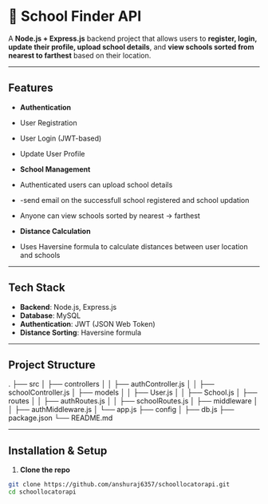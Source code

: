# 🏫 School Finder API

A **Node.js + Express.js** backend project that allows users to **register, login, update their profile, upload school details**, and **view schools sorted from nearest to farthest** based on their location.

---

##  Features

-  **Authentication**
  - User Registration
  - User Login (JWT-based)
  - Update User Profile

-  **School Management**
  - Authenticated users can upload school details
  - -send email on the successfull school registered and school updation 
  - Anyone can view schools sorted by nearest → farthest

-  **Distance Calculation**
  - Uses Haversine formula to calculate distances between user location and schools

---

##  Tech Stack

- **Backend**: Node.js, Express.js  
- **Database**: MySQL
- **Authentication**: JWT (JSON Web Token)  
- **Distance Sorting**: Haversine formula  

---

##  Project Structure


.
├── src
│ ├── controllers
│ │ ├── authController.js
│ │ ├── schoolController.js
│ ├── models
│ │ ├── User.js
│ │ ├── School.js
│ ├── routes
│ │ ├── authRoutes.js
│ │ ├── schoolRoutes.js
│ ├── middleware
│ │ ├── authMiddleware.js
│ └── app.js
├── config
│ ├── db.js
├── package.json
└── README.md




---

##  Installation & Setup

1. **Clone the repo**
```bash
git clone https://github.com/anshuraj6357/schoollocatorapi.git
cd schoollocatorapi


